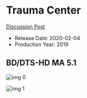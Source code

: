 # Trauma Center

[Discussion Post](https://www.avsforum.com/threads/bass-eq-for-filtered-movies.2995212/post-59171482)

* Release Date: 2020-02-04
* Production Year: 2019

## BD/DTS-HD MA 5.1

![img 0](https://i.imgur.com/z7bHnWA.jpg)

![img 1](https://i.imgur.com/tVZnfgc.png)

